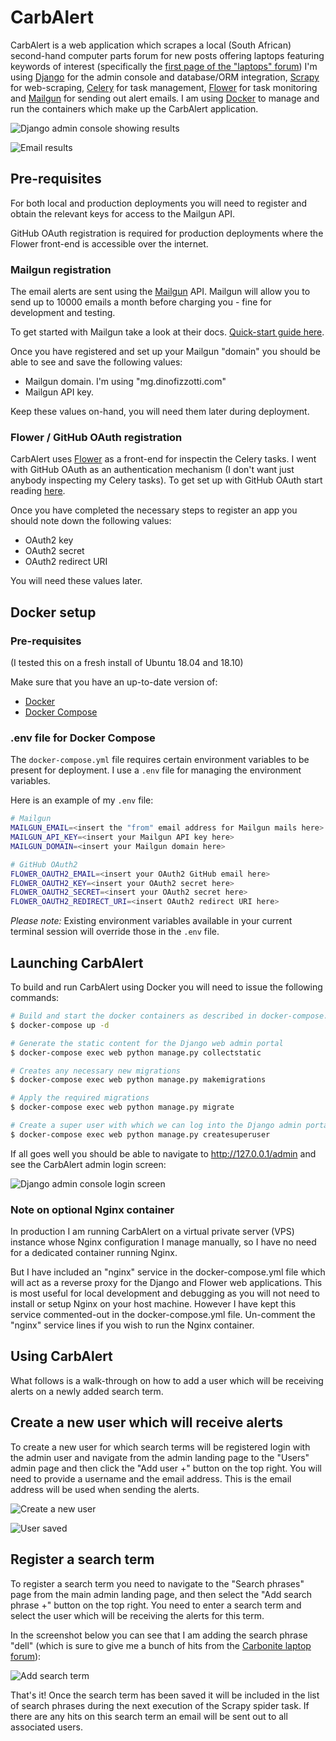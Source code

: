 # CarbAlert

CarbAlert is a web application which scrapes a local (South African) second-hand computer parts forum for new posts offering laptops featuring keywords of interest (specifically the [first page of the "laptops" forum](https://carbonite.co.za/index.php?forums/laptops.32/)) I'm using [Django](https://www.djangoproject.com/) for the admin console and database/ORM integration, [Scrapy](https://scrapy.org/) for web-scraping, [Celery](http://www.celeryproject.org/) for task management, [Flower](https://flower.readthedocs.io/en/latest/) for task monitoring and [Mailgun](https://www.mailgun.com/) for sending out alert emails. I am using [Docker](https://www.docker.com/) to manage and run the containers which make up the CarbAlert application.

![Django admin console showing results](images/dell_results.png "Django admin console showing results")

![Email results](images/emails.png "Email results")

## Pre-requisites

For both local and production deployments you will need to register and obtain the relevant keys for access to the Mailgun API.

GitHub OAuth registration is required for production deployments where the Flower front-end is accessible over the internet.

### Mailgun registration

The email alerts are sent using the [Mailgun](https://www.mailgun.com) API. Mailgun will allow you to send up to 10000 emails a month before charging you - fine for development and testing.

To get started with Mailgun take a look at their docs. [Quick-start guide here](https://documentation.mailgun.com/en/latest/quickstart-sending.html#how-to-start-sending-email).

Once you have registered and set up your Mailgun "domain" you should be able to see and save the following values:

- Mailgun domain. I'm using "mg.dinofizzotti.com"
- Mailgun API key.

Keep these values on-hand, you will need them later during deployment.

### Flower / GitHub OAuth registration

CarbAlert uses [Flower](https://flower.readthedocs.io) as a front-end for inspectin the Celery tasks. I went with GitHub OAuth as an authentication mechanism (I don't want just anybody inspecting my Celery tasks). To get set up with GitHub OAuth start reading [here](https://flower.readthedocs.io/en/latest/auth.html#github-oauth).

Once you have completed the necessary steps to register an app you should note down the following values:

- OAuth2 key
- OAuth2 secret
- OAuth2 redirect URI

You will need these values later.

## Docker setup

### Pre-requisites

(I tested this on a fresh install of Ubuntu 18.04 and 18.10)

Make sure that you have an up-to-date version of:
 
* [Docker](https://store.docker.com/search?type=edition&offering=community)
* [Docker Compose](https://docs.docker.com/compose/install/)

### .env file for Docker Compose

The `docker-compose.yml` file requires certain environment variables to be present for deployment. I use a `.env` file for managing the environment variables. 

Here is an example of my `.env` file:

```bash
# Mailgun
MAILGUN_EMAIL=<insert the "from" email address for Mailgun mails here>
MAILGUN_API_KEY=<insert your Mailgun API key here>
MAILGUN_DOMAIN=<insert your Mailgun domain here>

# GitHub OAuth2
FLOWER_OAUTH2_EMAIL=<insert your OAuth2 GitHub email here>
FLOWER_OAUTH2_KEY=<insert your OAuth2 secret here>
FLOWER_OAUTH2_SECRET=<insert your OAuth2 secret here>
FLOWER_OAUTH2_REDIRECT_URI=<insert OAuth2 redirect URI here>
```

*Please note:* Existing environment variables available in your current terminal session will override those in the `.env` file.

## Launching CarbAlert

To build and run CarbAlert using Docker you will need to issue the following commands:

```bash
# Build and start the docker containers as described in docker-compose.yml
$ docker-compose up -d

# Generate the static content for the Django web admin portal
$ docker-compose exec web python manage.py collectstatic 

# Creates any necessary new migrations
$ docker-compose exec web python manage.py makemigrations 

# Apply the required migrations
$ docker-compose exec web python manage.py migrate

# Create a super user with which we can log into the Django admin portal
$ docker-compose exec web python manage.py createsuperuser
```

If all goes well you should be able to navigate to http://127.0.0.1/admin and see the CarbAlert admin login screen:

![Django admin console login screen](images/carbalert_login.png "Django admin console login screen")

### Note on optional Nginx container

In production I am running CarbAlert on a virtual private server (VPS) instance whose Nginx configuration I manage manually, so I have no need for a dedicated container running Nginx.

But I have included an "nginx" service in the docker-compose.yml file which will act as a reverse proxy for the Django and Flower web applications. This is most useful for local development and debugging as you will not need to install or setup Nginx on your host machine. However I have kept this service commented-out in the docker-compose.yml file. Un-comment the "nginx" service lines if you wish to run the Nginx container.

## Using CarbAlert

What follows is a walk-through on how to add a user which will be receiving alerts on a newly added search term.

## Create a new user which will receive alerts

To create a new user for which search terms will be registered login with the admin user and navigate from the admin landing page to the "Users" admin page and then click the "Add user +" button on the top right. You will need to provide a username and the email address. This is the email address will be used when sending the alerts.

![Create a new user](images/create_user.png "Create a new user")

![User saved](images/dinofizz_saved.png "User saved")

## Register a search term

To register a search term you need to navigate to the "Search phrases" page from the main admin landing page, and then select the "Add search phrase +" button on the top right. You need to enter a search term and select the user which will be receiving the alerts for this term.

In the screenshot below you can see that I am adding the search phrase "dell" (which is sure to give me a bunch of hits from the [Carbonite laptop forum](https://carbonite.co.za/index.php?forums/laptops.32/)):

![Add search term](images/add_dell.png "Add search term")

That's it! Once the search term has been saved it will be included in the list of search phrases during the next execution of the Scrapy spider task. If there are any hits on this search term an email will be sent out to all associated users.
